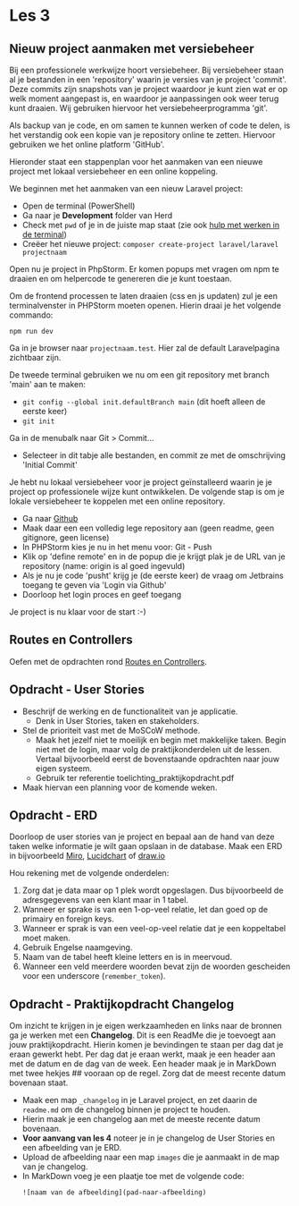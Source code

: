 # Les 3

## Nieuw project aanmaken met versiebeheer

Bij een professionele werkwijze hoort versiebeheer. Bij versiebeheer staan al je bestanden in een 'repository' waarin je versies van je project 'commit'. Deze commits zijn snapshots van je project waardoor je kunt zien wat er op welk moment aangepast is, en waardoor je aanpassingen ook weer terug kunt draaien. Wij gebruiken hiervoor het versiebeheerprogramma 'git'.

Als backup van je code, en om samen te kunnen werken of code te delen, is het verstandig ook een kopie van je repository online te zetten. Hiervoor gebruiken we het online platform 'GitHub'.

Hieronder staat een stappenplan voor het aanmaken van een nieuwe project met lokaal versiebeheer en een online koppeling.

We beginnen met het aanmaken van een nieuw Laravel project:

* Open de terminal (PowerShell)
* Ga naar je **Development** folder van Herd
* Check met `pwd` of je in de juiste map staat (zie ook [hulp met werken in de terminal](https://gist.github.com/bradtraversy/cc180de0edee05075a6139e42d5f28ce))
* Creëer het nieuwe project: `composer create-project laravel/laravel projectnaam` 

Open nu je project in PhpStorm. Er komen popups met vragen om npm te draaien en om helpercode te genereren die je kunt toestaan.

Om de frontend processen te laten draaien (css en js updaten) zul je een terminalvenster in PHPStorm moeten openen. Hierin draai je het volgende commando: 
```
npm run dev
```

Ga in je browser naar `projectnaam.test`. Hier zal de default Laravelpagina zichtbaar zijn.

De tweede terminal gebruiken we nu om een git repository met branch 'main' aan te maken:
* `git config --global init.defaultBranch main` (dit hoeft alleen de eerste keer)
* `git init`

Ga in de menubalk naar Git > Commit...
* Selecteer in dit tabje alle bestanden, en commit ze met de omschrijving 'Initial Commit'

Je hebt nu lokaal versiebeheer voor je project geïnstalleerd waarin je je project op professionele wijze kunt ontwikkelen. De volgende stap is om je lokale versiebeheer te koppelen met een online repository.
* Ga naar [Github](https://github.com)
* Maak daar een een volledig lege repository aan (geen readme, geen gitignore, geen license)
* In PHPStorm kies je nu in het menu voor: Git - Push
* Klik op 'define remote' en in de popup die je krijgt plak je de URL van je repository (name: origin is al goed ingevuld)
* Als je nu je code 'pusht' krijg je (de eerste keer) de vraag om Jetbrains toegang te geven via 'Login via Github'
* Doorloop het login proces en geef toegang

Je project is nu klaar voor de start :-)

## Routes en Controllers

Oefen met de opdrachten rond [Routes en Controllers](./route.md).

## Opdracht - User Stories

- Beschrijf de werking en de functionaliteit van je applicatie. 
  - Denk in User Stories, taken en stakeholders.
- Stel de prioriteit vast met de MoSCoW methode. 
  - Maak het jezelf niet te moeilijk en begin met makkelijke taken. Begin niet met de login, maar volg de praktijkonderdelen uit de lessen. Vertaal bijvoorbeeld eerst de bovenstaande opdrachten naar jouw eigen systeem.
  - Gebruik ter referentie toelichting_praktijkopdracht.pdf
- Maak hiervan een planning voor de komende weken.

## Opdracht - ERD

Doorloop de user stories van je project en bepaal aan de hand van deze taken welke informatie je wilt gaan opslaan in de database. 
Maak een ERD in bijvoorbeeld [Miro](https://miro.com/nl/), [Lucidchart](https://www.lucidchart.com/pages/landing) of [draw.io](https://www.drawio.com/)

Hou rekening met de volgende onderdelen: 
1. Zorg dat je data maar op 1 plek wordt opgeslagen. Dus bijvoorbeeld de adresgegevens van een klant maar in 1 tabel.
2. Wanneer er sprake is van een 1-op-veel relatie, let dan goed op de primairy en foreign keys.
3. Wanneer er sprak is van een veel-op-veel relatie dat je een koppeltabel moet maken. 
4. Gebruik Engelse naamgeving.
5. Naam van de tabel heeft kleine letters en is in meervoud.
6. Wanneer een veld meerdere woorden bevat zijn de woorden gescheiden voor een underscore (`remember_token`).

## Opdracht - Praktijkopdracht Changelog

Om inzicht te krijgen in je eigen werkzaamheden en links naar de bronnen ga je werken met een **Changelog**. Dit is een ReadMe die je toevoegt aan jouw praktijkopdracht. Hierin komen je bevindingen te staan per dag dat je eraan gewerkt hebt. Per dag dat je eraan werkt, maak je een header aan met de datum en de dag van de week. Een header maak je in MarkDown met twee hekjes ## vooraan op de regel. Zorg dat de meest recente datum bovenaan staat.

- Maak een map `_changelog` in je Laravel project, en zet daarin de `readme.md` om de changelog binnen je project te houden.
- Hierin maak je een changelog aan met de meeste recente datum bovenaan.
- **Voor aanvang van les 4** noteer je in je changelog de User Stories en een afbeelding van je ERD. 
- Upload de afbeelding naar een map `images` die je aanmaakt in de map van je changelog.
- In MarkDown voeg je een plaatje toe met de volgende code:
  ```
  ![naam van de afbeelding](pad-naar-afbeelding)
  ``` 
